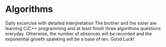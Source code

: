 # Algorithms
Daily excercise with detailed interpretation
The brother and the sister are learning C/C++ programming and at least finish three algorithms questions ereryday.
Otherwise, the number of absences will be recorded and the exponential growth spanking will be a base of ten.
Good Luck!
